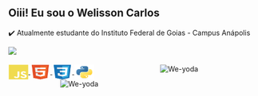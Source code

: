 ## Oiii! Eu sou o Welisson Carlos
✔️ Atualmente estudante do Instituto Federal de Goias - Campus Anápolis 

<div>
  <a href="https://github.com/welissoncarlz">
  <img height="180em" src="https://github-readme-stats.vercel.app/api?username=welissoncarlz&show_icons=true&theme=dark&include_all_commits=true&count_private=true"/>
</div>
  
<div style="display: inline_block"><br>
  <img align="center" alt="We-Js" height="30" width="40" src="https://raw.githubusercontent.com/devicons/devicon/master/icons/javascript/javascript-plain.svg">
  <img align="center" alt="We-HTML" height="30" width="40" src="https://raw.githubusercontent.com/devicons/devicon/master/icons/html5/html5-original.svg">
  <img align="center" alt="We-CSS" height="30" width="40" src="https://raw.githubusercontent.com/devicons/devicon/master/icons/css3/css3-original.svg">
  <img align="center" alt="We-Python" height="30" width="40" src="https://raw.githubusercontent.com/devicons/devicon/master/icons/python/python-original.svg">
  <img align="right" alt="We-yoda" height="150" width="200"  src="https://mir-s3-cdn-cf.behance.net/project_modules/max_1200/5eeea355389655.59822ff824b72.gif">
  <img align="right" alt="We-yoda" height="150" width="200"  src="https://i.pinimg.com/originals/23/26/40/23264087ae0837b4041719a017a0f023.gif">
</div>
  
 

